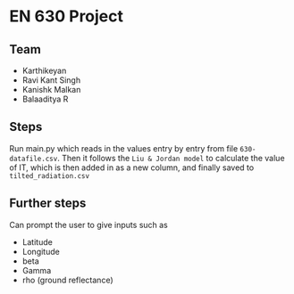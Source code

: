 # EN 630 Project

## Team
- Karthikeyan
- Ravi Kant Singh
- Kanishk Malkan
- Balaaditya R

## Steps

Run main.py which reads in the values entry by entry from file `630-datafile.csv`. Then it follows the `Liu & Jordan model` to calculate the value of IT, which is then added in as a new column, and finally saved to `tilted_radiation.csv`

## Further steps

Can prompt the user to give inputs such as
- Latitude
- Longitude
- beta
- Gamma
- rho (ground reflectance)
